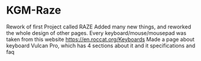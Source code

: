 # KGM-Raze
Rework of first Project called RAZE
Added many new things, and reworked the whole design of other pages.
Every keyboard/mouse/mousepad was taken from this website https://en.roccat.org/Keyboards
Made a page about keyboard Vulcan Pro, which has 4 sections about it and it specifications and faq
